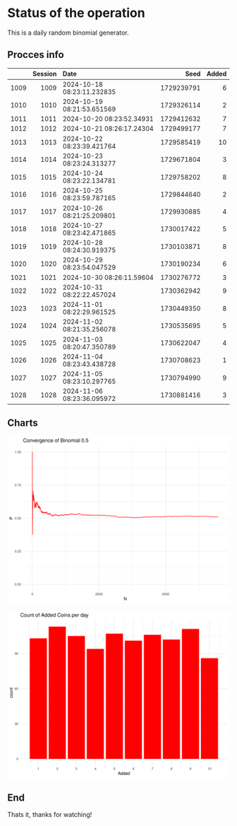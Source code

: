 # Status of the operation
  
  This is a daily random binomial generator.
  
## Procces info

|     | Session|Date                       |       Seed| Added|
|:----|-------:|:--------------------------|----------:|-----:|
|1009 |    1009|2024-10-18 08:23:11.232835 | 1729239791|     6|
|1010 |    1010|2024-10-19 08:21:53.651569 | 1729326114|     2|
|1011 |    1011|2024-10-20 08:23:52.34931  | 1729412632|     7|
|1012 |    1012|2024-10-21 08:26:17.24304  | 1729499177|     7|
|1013 |    1013|2024-10-22 08:23:39.421764 | 1729585419|    10|
|1014 |    1014|2024-10-23 08:23:24.313277 | 1729671804|     3|
|1015 |    1015|2024-10-24 08:23:22.134781 | 1729758202|     8|
|1016 |    1016|2024-10-25 08:23:59.787165 | 1729844640|     2|
|1017 |    1017|2024-10-26 08:21:25.209801 | 1729930885|     4|
|1018 |    1018|2024-10-27 08:23:42.471865 | 1730017422|     5|
|1019 |    1019|2024-10-28 08:24:30.919375 | 1730103871|     8|
|1020 |    1020|2024-10-29 08:23:54.047529 | 1730190234|     6|
|1021 |    1021|2024-10-30 08:26:11.59604  | 1730276772|     3|
|1022 |    1022|2024-10-31 08:22:22.457024 | 1730362942|     9|
|1023 |    1023|2024-11-01 08:22:29.961525 | 1730449350|     8|
|1024 |    1024|2024-11-02 08:21:35.256078 | 1730535695|     5|
|1025 |    1025|2024-11-03 08:20:47.350789 | 1730622047|     4|
|1026 |    1026|2024-11-04 08:23:43.438728 | 1730708623|     1|
|1027 |    1027|2024-11-05 08:23:10.297765 | 1730794990|     9|
|1028 |    1028|2024-11-06 08:23:36.095972 | 1730881416|     3|

## Charts 

![](charts/plot1.png)

![](charts/plot2.png)

## End

Thats it, thanks for watching!
